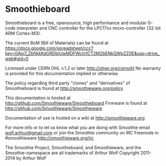 Smoothieboard
=============

Smoothieboard is a free, opensource, high performance and modular G-code interpreter and CNC controller for the LPC17xx micro-controller (32-bit ARM Cortex-M3).

The current BoM (Bill of Materials) can be found at https://docs.google.com/spreadsheet/ccc?key=0Api7_ZbfikkKdGRDblUwMDFWcm1CT2M2bENkQWpZZ0E&usp=drive_web#gid=0

Licensed under CERN OHL v.1.2 or later http://ohwr.org/cernohl
No warranty is provided for this documentation implied or otherwise.

The policy regarding third party "clones" and "derivatives" of Smoothieboard is found at http://smoothieware.org/policy

This documentation is hosted at http://github.com/Smoothieware/Smoothieboard
Firmware is found at http://github.com/Smoothieware/Smoothieware

Documentation of use is hosted on a wiki at http://smoothieware.org

For more info or to let us know what you are doing with Smoothie email wolf.arthur@gmail.com
or join the Smoothie community on IRC Freenode in #smoothieware http://smoothieware.org/irc

The Smoothie Project, Smoothieboard, and Smoothieware, and the Smoothie-namespace are all trademarks of Arthur Wolf
Copyright 2011-2014 by Arthur Wolf
